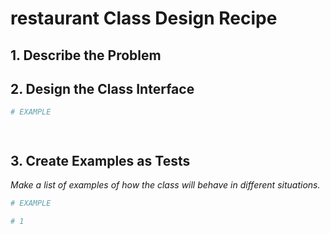 # restaurant Class Design Recipe

## 1. Describe the Problem



## 2. Design the Class Interface

```ruby
# EXAMPLE




```

## 3. Create Examples as Tests

_Make a list of examples of how the class will behave in different situations._

```ruby
# EXAMPLE

# 1



```
